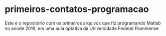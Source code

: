 # primeiros-contatos-programacao
Este é o repositório com os primeiros arquivos que fiz programando Matlab no anode 2019, em uma aula optativa da Universidade Federal Fluminense

